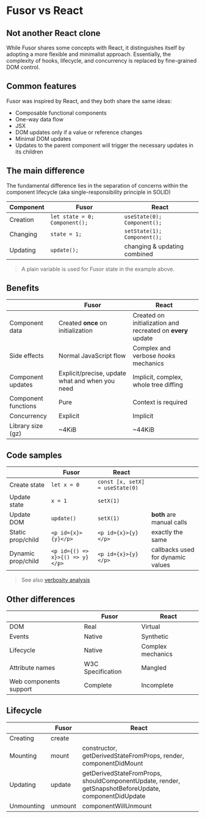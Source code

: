 # Fusor vs React

## Not another React clone

While Fusor shares some concepts with React, it distinguishes itself by adopting a more flexible and minimalist approach. Essentially, the complexity of hooks, lifecycle, and concurrency is replaced by fine-grained DOM control.

## Common features

Fusor was inspired by React, and they both share the same ideas:

- Composable functional components
- One-way data flow
- JSX
- DOM updates only if a value or reference changes
- Minimal DOM updates
- Updates to the parent component will trigger the necessary updates in its children

## The main difference

The fundamental difference lies in the separation of concerns within the component lifecycle (aka single-responsibility principle in SOLID)

| Component | Fusor                         | React                        |
| --------- | ----------------------------- | ---------------------------- |
| Creation  | `let state = 0; Component();` | `useState(0); Component();`  |
| Changing  | `state = 1;`                  | `setState(1); Component();`  |
| Updating  | `update();`                   | changing & updating combined |

<!-- https://legacy.reactjs.org/docs/reconciliation.html -->

> A plain variable is used for Fusor state in the example above.

## Benefits

|                     | Fusor                                           | React                                                       |
| ------------------- | ----------------------------------------------- | ----------------------------------------------------------- |
| Component data      | Created **once** on initialization              | Created on initialization and recreated on **every** update |
| Side effects        | Normal JavaScript flow                          | Complex and verbose _hooks_ mechanics                       |
| Component updates   | Explicit/precise, update what and when you need | Implicit, complex, whole tree diffing                       |
| Component functions | Pure                                            | Context is required                                         |
| Concurrency         | Explicit                                        | Implicit                                                    |
| Library size (gz)   | ~4KiB                                           | ~44KiB                                                      |

## Code samples

|                    | Fusor                           | React                           |                                   |
| ------------------ | ------------------------------- | ------------------------------- | --------------------------------- |
| Create state       | `let x = 0`                     | `const [x, setX] = useState(0)` |                                   |
| Update state       | `x = 1`                         | `setX(1)`                       |                                   |
| Update DOM         | `update()`                      | `setX(1)`                       | **both** are manual calls         |
| Static prop/child  | `<p id={x}>{y}</p>`             | `<p id={x}>{y}</p>`             | exactly the same                  |
| Dynamic prop/child | `<p id={() => x}>{() => y}</p>` | `<p id={x}>{y}</p>`             | callbacks used for dynamic values |

> See also [verbosity analysis](fusor-vs-react-verbosity.jsx)

## Other differences

|                        | Fusor             | React             |
| ---------------------- | ----------------- | ----------------- |
| DOM                    | Real              | Virtual           |
| Events                 | Native            | Synthetic         |
| Lifecycle              | Native            | Complex mechanics |
| Attribute names        | W3C Specification | Mangled           |
| Web components support | Complete          | Incomplete        |

## Lifecycle

|            | Fusor   | React                                                                                                |
| ---------- | ------- | ---------------------------------------------------------------------------------------------------- |
| Creating   | create  |                                                                                                      |
| Mounting   | mount   | constructor, getDerivedStateFromProps, render, componentDidMount                                     |
| Updating   | update  | getDerivedStateFromProps, shouldComponentUpdate, render, getSnapshotBeforeUpdate, componentDidUpdate |
| Unmounting | unmount | componentWillUnmount                                                                                 |
